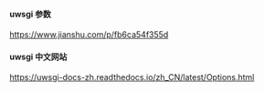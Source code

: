 #### uwsgi 参数
https://www.jianshu.com/p/fb6ca54f355d
#### uwsgi 中文网站
https://uwsgi-docs-zh.readthedocs.io/zh_CN/latest/Options.html
